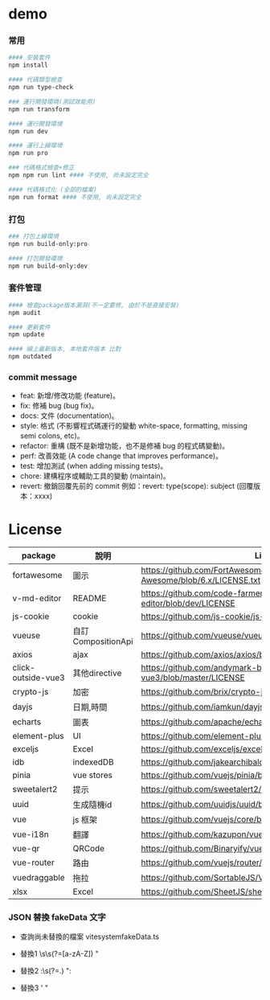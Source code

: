 # demo

### 常用
```sh
#### 安裝套件
npm install

#### 代碼類型檢查
npm run type-check

### 運行開發環境(測試效能用)
npm run transform

#### 運行開發環境
npm run dev

#### 運行上線環境
npm run pro

### 代碼格式檢查+修正
npm npm run lint #### 不使用, 尚未設定完全

#### 代碼格式化 (全部的檔案)
npm run format #### 不使用, 尚未設定完全
```

### 打包
```sh
### 打包上線環境
npm run build-only:pro

#### 打包開發環境
npm run build-only:dev
```

### 套件管理
```sh
#### 檢查package版本漏洞(不一定要修, 由於不是直接安裝)
npm audit

#### 更新套件
npm update

#### 線上最新版本, 本地套件版本 比對
npm outdated
```

### commit message
* feat: 新增/修改功能 (feature)。
* fix: 修補 bug (bug fix)。
* docs: 文件 (documentation)。
* style: 格式 (不影響程式碼運行的變動 white-space, formatting, missing semi colons, etc)。
* refactor: 重構 (既不是新增功能，也不是修補 bug 的程式碼變動)。
* perf: 改善效能 (A code change that improves performance)。
* test: 增加測試 (when adding missing tests)。
* chore: 建構程序或輔助工具的變動 (maintain)。
* revert: 撤銷回覆先前的 commit 例如：revert: type(scope): subject (回覆版本：xxxx)


# License
| package            |  說明               | License |
| ------------------ | ------------------- | ------- |
| fortawesome        | 圖示                | https://github.com/FortAwesome/Font-Awesome/blob/6.x/LICENSE.txt |
| v-md-editor        | README              | https://github.com/code-farmer-i/vue-markdown-editor/blob/dev/LICENSE |
| js-cookie          | cookie              | https://github.com/js-cookie/js-cookie/blob/main/LICENSE |
| vueuse             | 自訂CompositionApi  | https://github.com/vueuse/vueuse/blob/main/LICENSE |
| axios              | ajax                | https://github.com/axios/axios/blob/v1.x/LICENSE |
| click-outside-vue3 | 其他directive       | https://github.com/andymark-by/click-outside-vue3/blob/master/LICENSE |
| crypto-js          | 加密                | https://github.com/brix/crypto-js/blob/develop/LICENSE |
| dayjs              | 日期,時間           | https://github.com/iamkun/dayjs/blob/dev/LICENSE |
| echarts            | 圖表                | https://github.com/apache/echarts/blob/master/LICENSE |
| element-plus       | UI                 | https://github.com/element-plus/element-plus/blob/dev/LICENSE |
| exceljs            | Excel              | https://github.com/exceljs/exceljs/blob/master/LICENSE |
| idb                | indexedDB          | https://github.com/jakearchibald/idb/blob/main/LICENSE |
| pinia              | vue stores         | https://github.com/vuejs/pinia/blob/v2/LICENSE |
| sweetalert2        | 提示               | https://github.com/sweetalert2/sweetalert2/blob/main/LICENSE |
| uuid               | 生成隨機id         | https://github.com/uuidjs/uuid/blob/main/LICENSE.md |
| vue                | js 框架            | https://github.com/vuejs/core/blob/main/LICENSE |
| vue-i18n           | 翻譯               | https://github.com/kazupon/vue-i18n/blob/v8.x/LICENSE |
| vue-qr             | QRCode             | https://github.com/Binaryify/vue-qr/blob/master/LICENSE.txt |
| vue-router         | 路由               | https://github.com/vuejs/router/blob/main/LICENSE |
| vuedraggable       | 拖拉               | https://github.com/SortableJS/Vue.Draggable/blob/master/LICENSE |
| xlsx               | Excel              | https://github.com/SheetJS/sheetjs/blob/github/LICENSE |


### JSON 替換 fakeData 文字

* 查詢尚未替換的檔案 vitesystemfakeData.ts

* 替換1
\s\s(?=[a-zA-Z])
  "

* 替換2
:\s(?=.)
": 

* 替換3
'
"
